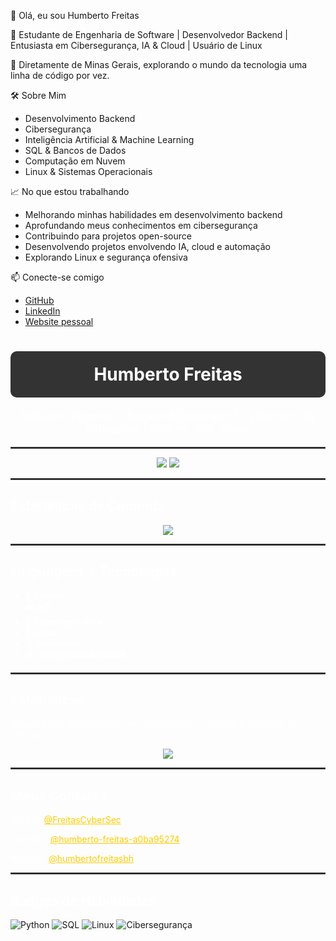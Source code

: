 👋 Olá, eu sou Humberto Freitas  

🚀 Estudante de Engenharia de Software | Desenvolvedor Backend | Entusiasta em Cibersegurança, IA & Cloud | Usuário de Linux  

📍 Diretamente de Minas Gerais, explorando o mundo da tecnologia uma linha de código por vez.  

 🛠️ Sobre Mim  

- Desenvolvimento Backend
- Cibersegurança
- Inteligência Artificial & Machine Learning
- SQL & Bancos de Dados
- Computação em Nuvem
- Linux & Sistemas Operacionais

 📈 No que estou trabalhando  

- Melhorando minhas habilidades em desenvolvimento backend 
- Aprofundando meus conhecimentos em cibersegurança
- Contribuindo para projetos open-source  
- Desenvolvendo projetos envolvendo IA, cloud e automação 
- Explorando Linux e segurança ofensiva

 📫 Conecte-se comigo  

- [GitHub](https://github.com/FreitasCyberSec)  
- [LinkedIn](https://www.linkedin.com/in/humberto-freitas-a0ba95274/)  
- [Website pessoal](https://www.instagram.com/humbertofreitasbh/)  

<h1 align="center" style="color: #ffffff; background-color: #333333; padding: 20px; border-radius: 10px;">Humberto Freitas</h1>
<p align="center" style="font-size: 18px; color: #ffffff;">Software Engineer | Backend Developer | Cybersecurity Enthusiast | Python, SQL, Linux</p>

<hr style="border: 1px solid #444444;"/>

<!-- GitHub Stats -->
<div align="center">
  <img src="https://github-readme-stats.vercel.app/api?username=FreitasCyberSec&show_icons=true&hide_title=true&count_private=true&hide=prs&theme=dark&hide_border=true" />
  <img src="https://github-readme-streak-stats.herokuapp.com/?user=FreitasCyberSec&theme=dark&hide_border=true" />
</div>

<hr style="border: 1px solid #444444;"/>

<!-- Estatísticas de Commits (Quadrinho Verde) -->
<h2 style="color: #ffffff;">Estatísticas de Commits</h2>
<div align="center">
  <img src="https://github-readme-activity-graph.cyclic.app/graph?username=FreitasCyberSec&bg_color=1d1f21&color=00ff00&line=00ff00&point=ffffff&hide_border=true" />
</div>

<hr style="border: 1px solid #444444;"/>

<!-- Linguagens e Tecnologias -->
<h2 style="color: #ffffff;">Linguagens e Tecnologias</h2>
<ul style="color: #ffffff;">
  <li>🐍 <strong>Python</strong></li>
  <li>☁️ <strong>SQL</strong></li>
  <li>🦾 <strong>Cibersegurança</strong></li>
  <li>🔐 <strong>Linux</strong></li>
  <li>🌐 <strong>JavaScript</strong></li>
  <li>📊 <strong>Inteligência Artificial</strong></li>
</ul>

<hr style="border: 1px solid #444444;"/>

<!-- Estatísticas do GitHub -->
<h2 style="color: #ffffff;">Estatísticas</h2>
<p style="color: #ffffff;">Abaixo estão as estatísticas de contribuições, commits e atividade no GitHub:</p>

<!-- Exibindo as estatísticas do GitHub -->
<div align="center">
  <img src="https://github-readme-stats.vercel.app/api/top-langs/?username=FreitasCyberSec&layout=compact&theme=dark&hide_border=true" />
</div>

<hr style="border: 1px solid #444444;"/>

<!-- Links de Contato -->
<h2 style="color: #ffffff;">Meus Contatos</h2>
<p style="color: #ffffff;">GitHub: <a href="https://github.com/FreitasCyberSec" style="color: #ffcc00;">@FreitasCyberSec</a></p>
<p style="color: #ffffff;">LinkedIn: <a href="https://www.linkedin.com/in/humberto-freitas-a0ba95274/" style="color: #ffcc00;">@humberto-freitas-a0ba95274</a></p>
<p style="color: #ffffff;">Website: <a href="https://www.instagram.com/humbertofreitasbh/" style="color: #ffcc00;">@humbertofreitasbh</a></p>

<hr style="border: 1px solid #444444;"/>

<!-- Badges -->
<h2 style="color: #ffffff;">Badges de Habilidades</h2>
<p>
  <img src="https://img.shields.io/badge/Python-3776AB?style=for-the-badge&logo=python&logoColor=white" alt="Python"/>
  <img src="https://img.shields.io/badge/SQL-4479A1?style=for-the-badge&logo=postgresql&logoColor=white" alt="SQL"/>
  <img src="https://img.shields.io/badge/Linux-FCC624?style=for-the-badge&logo=linux&logoColor=black" alt="Linux"/>
  <img src="https://img.shields.io/badge/Cybersecurity-2B2D3C?style=for-the-badge&logo=firewall&logoColor=white" alt="Cibersegurança"/>
</p> 